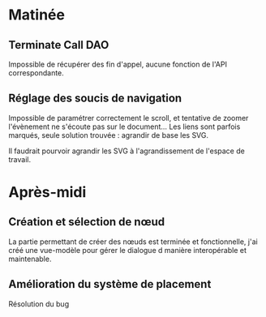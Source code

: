 # Matinée

## Terminate Call DAO

Impossible de récupérer des fin d'appel, aucune fonction de l'API correspondante.

## Réglage des soucis de navigation

Impossible de paramétrer correctement le scroll, et tentative de zoomer l'évènement ne s'écoute pas sur le document…
Les liens sont parfois marqués, seule solution trouvée : agrandir de base les SVG.

Il faudrait pourvoir agrandir les SVG à l'agrandissement de l'espace de travail.

# Après-midi

## Création et sélection de nœud

La partie permettant de créer des nœuds est terminée et fonctionnelle, j'ai créé une vue-modèle pour gérer le dialogue d manière interopérable et maintenable.

## Amélioration du système de placement

Résolution du bug